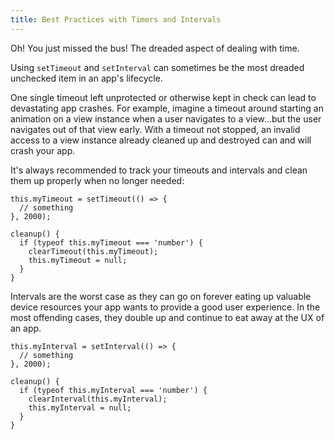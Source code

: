```yaml
---
title: Best Practices with Timers and Intervals
---
```


Oh! You just missed the bus! The dreaded aspect of dealing with time.

Using `setTimeout` and `setInterval` can sometimes be the most dreaded unchecked item in an app's lifecycle.

One single timeout left unprotected or otherwise kept in check can lead to devastating app crashes. For example, imagine a timeout around starting an animation on a view instance when a user navigates to a view...but the user navigates out of that view early. With a timeout not stopped, an invalid access to a view instance already cleaned up and destroyed can and will crash your app.

It's always recommended to track your timeouts and intervals and clean them up properly when no longer needed:

```
this.myTimeout = setTimeout(() => {
  // something
}, 2000);

cleanup() {
  if (typeof this.myTimeout === 'number') {
    clearTimeout(this.myTimeout);
    this.myTimeout = null;
  }
}

```

Intervals are the worst case as they can go on forever eating up valuable device resources your app wants to provide a good user experience. In the most offending cases, they double up and continue to eat away at the UX of an app.

```
this.myInterval = setInterval(() => {
  // something
}, 2000);

cleanup() {
  if (typeof this.myInterval === 'number') {
    clearInterval(this.myInterval);
    this.myInterval = null;
  }
}
```
